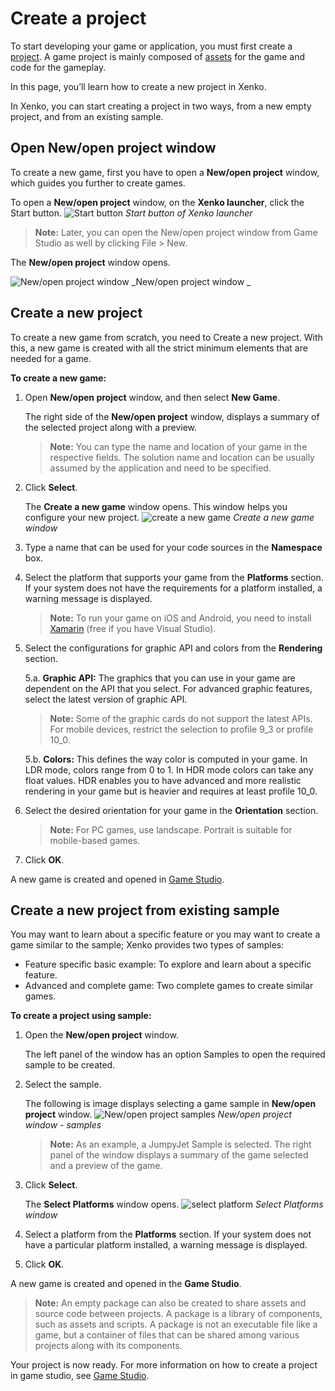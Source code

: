 # Create a project

To start developing your game or application, you must first create a [project](xref:project).  A game project is mainly composed of [assets](xref:asset) for the game and code for the gameplay. 

In this page, you’ll learn how to create a new project in Xenko. 

In Xenko, you can start creating a project in two ways, from a new empty project, and from an existing sample.

## Open New/open project window

To create a new game, first you have to open a **New/open project** window, which guides you further to create games.

To open a **New/open project** window, on the **Xenko launcher**, click the Start button.
![Start button](media/create-project-start.png)
_Start button of Xenko launcher_

>**Note:** Later, you can open the New/open project window from Game Studio as well by clicking File > New.

The **New/open project** window opens. 

![New/open project window](media/create-project-new-open-project-window.png)
_New/open project window _

## Create a new project

To create a new game from scratch, you need to Create a new project. With this, a new game is created with all the strict minimum elements that are needed for a game. 

**To create a new game:**

 1. Open **New/open project** window, and then select **New Game**.
    
	The right side of the **New/open project** window, displays a summary of the selected project along with a preview. 
    >**Note:** You can type the name and location of your game in the respective fields. The solution name and location can be usually assumed by the application and need to be specified.

 2. Click **Select**.
    
	The **Create a new game** window opens. This window helps you configure your new project.
    ![create a new game](media/create-project-create-new-game.png)
    _Create a new game window_

 3. Type a name that can be used for your code sources in the **Namespace** box.
 4.	Select the platform that supports your game from the **Platforms** section. If your system does not have the requirements for a platform installed, a warning message is displayed.
    >**Note:** To run your game on iOS and Android, you need to install [Xamarin](https://www.xamarin.com/studio) (free if you have Visual Studio).

 5. Select the configurations for graphic API and colors from the **Rendering** section.
   
    5.a. **Graphic API:** The graphics that you can use in your game  are dependent on the API that you select. For advanced graphic features, select the latest version of graphic API.
    >**Note:** Some of the graphic cards do not support the latest APIs. For mobile devices, restrict the selection to profile 9_3 or profile 10_0.

	5.b. **Colors:** This defines the way color is computed in your game. In LDR mode, colors range from 0 to 1. In HDR mode colors can take any float values.  HDR enables you to have advanced and more realistic rendering in your game but is heavier and requires at least profile 10_0.
 6. Select the desired orientation for your game in the **Orientation** section.
    >**Note:** For PC games, use landscape. Portrait is suitable for mobile-based games.

 7. Click **OK**. 

A new game is created and opened in [Game Studio](xref:game-studio).

## Create a new project from existing sample

You may want to learn about a specific feature or you may want to create a game similar to the sample; Xenko provides two types of samples:

 * Feature specific basic example: To explore and learn about a specific feature.
 * Advanced and complete game: Two complete games to create similar games. 

**To create a project using sample:**

 1. Open the **New/open project** window.
    
	The left panel of the window has an option Samples to open the required sample to be created. 
 2. Select the sample. 
    
	The following is image displays selecting a game sample in **New/open project** window.
    ![New/open project samples](media/create-project-new-open-project-samples.png)
    _New/open project window - samples_

	>**Note:** As an example, a JumpyJet Sample is selected. The right panel of the window displays a summary of the game selected and a preview of the game.
 3. Click **Select**.

    The **Select Platforms** window opens.
    ![select platform](media/create-project-select-platform.png)
    _Select Platforms window_
	
 4. Select a platform from the **Platforms** section.
    If your system does not have a particular platform installed, a warning message is displayed.

 5.	Click **OK**. 

A new game is created and opened in the **Game Studio**.

>**Note:** An empty package can also be created to share assets and source code between projects. A package is a library of components, such as assets and scripts. A package is not an executable file like a game, but a container of files that can be shared among various projects along with its components.

Your project is now ready. For more information on how to create a project in game studio, see [Game Studio](xenko-studio.md).
